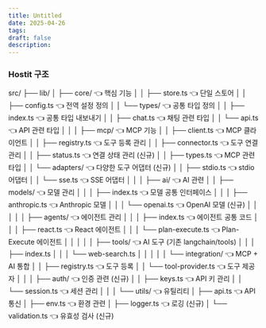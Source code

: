 ```yaml
---
title: Untitled
date: 2025-04-26
tags: 
draft: false
description: 
---
```


### Hostit 구조
src/
├── lib/
│   ├── core/                        👈 핵심 기능
│   │   ├── store.ts                 👈 단일 스토어
│   │   ├── config.ts                👈 전역 설정 정의
│   │   └── types/                   👈 공통 타입 정의
│   │       ├── index.ts             👈 공통 타입 내보내기
│   │       ├── chat.ts              👈 채팅 관련 타입
│   │       └── api.ts               👈 API 관련 타입
│   │
│   ├── mcp/                         👈 MCP 기능
│   │   ├── client.ts                👈 MCP 클라이언트
│   │   ├── registry.ts              👈 도구 등록 관리
│   │   ├── connector.ts             👈 도구 연결 관리 
│   │   ├── status.ts                👈 연결 상태 관리 (신규)
│   │   ├── types.ts                 👈 MCP 관련 타입
│   │   └── adapters/                👈 다양한 도구 어댑터 (신규)
│   │       ├── stdio.ts             👈 stdio 어댑터
│   │       └── sse.ts               👈 SSE 어댑터
│   │
│   ├── ai/                          👈 AI 관련
│   │   ├── models/                  👈 모델 관리
│   │   │   ├── index.ts             👈 모델 공통 인터페이스
│   │   │   ├── anthropic.ts         👈 Anthropic 모델
│   │   │   └── openai.ts            👈 OpenAI 모델 (신규)
│   │   │
│   │   ├── agents/                  👈 에이전트 관리
│   │   │   ├── index.ts             👈 에이전트 공통 코드
│   │   │   ├── react.ts             👈 React 에이전트
│   │   │   └── plan-execute.ts      👈 Plan-Execute 에이전트
│   │   │
│   │   ├── tools/                   👈 AI 도구 (기존 langchain/tools)
│   │   │   ├── index.ts
│   │   │   └── web-search.ts
│   │   │
│   │   └── integration/             👈 MCP + AI 통합
│   │       ├── registry.ts          👈 도구 등록
│   │       └── tool-provider.ts     👈 도구 제공자
│   │
│   ├── auth/                        👈 인증 관련 (신규)
│   │   ├── keys.ts                  👈 API 키 관리
│   │   └── session.ts               👈 세션 관리
│   │
│   └── utils/                       👈 유틸리티
│       ├── api.ts                   👈 API 통신
│       ├── env.ts                   👈 환경 관련
│       ├── logger.ts                👈 로깅 (신규)
│       └── validation.ts            👈 유효성 검사 (신규)
